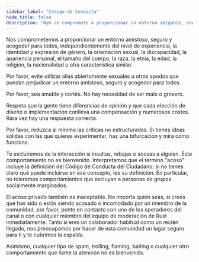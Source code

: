 ```yaml
---
sidebar_label: "Código de Conducta"
hide_title: false
description: "Nym se compromete a proporcionar un entorno amigable, seguro y acogedor para todos. Este es nuestro código de conducta, por favor, síguelo si quieres participar en nuestra comunidad."
---
```


 

Nos comprometemos a proporcionar un entorno amistoso, seguro y acogedor para todos, independientemente del nivel de experiencia, la identidad y expresión de género, la orientación sexual, la discapacidad, la apariencia personal, el tamaño del cuerpo, la raza, la etnia, la edad, la religión, la nacionalidad u otra característica similar.

Por favor, evite utilizar alias abiertamente sexuales u otros apodos que puedan perjudicar un entorno amistoso, seguro y acogedor para todos.

Por favor, sea amable y cortés. No hay necesidad de ser malo o grosero.

Respeta que la gente tiene diferencias de opinión y que cada elección de diseño o implementación conlleva una compensación y numerosos costes. Rara vez hay una respuesta correcta.

Por favor, reduzca al mínimo las críticas no estructuradas. Si tienes ideas sólidas con las que quieres experimentar, haz una bifurcación y mira cómo funciona.

Te excluiremos de la interacción si insultas, rebajas o acosas a alguien. Este comportamiento no es bienvenido. Interpretamos que el término "acoso" incluye la definición del Código de Conducta del Ciudadano; si no tienes claro qué puede incluirse en ese concepto, lee su definición. En particular, no toleramos comportamientos que excluyan a personas de grupos socialmente marginados.

El acoso privado también es inaceptable. No importa quién seas, si crees que has sido o estás siendo acosado o incomodado por un miembro de la comunidad, por favor, ponte en contacto con uno de los operadores del canal o con cualquier miembro del equipo de moderación de Rust inmediatamente. Tanto si eres un colaborador habitual como un recién llegado, nos preocupamos por hacer de esta comunidad un lugar seguro para ti y te cubrimos la espalda.

Asimismo, cualquier tipo de spam, trolling, flaming, baiting o cualquier otro comportamiento que llame la atención no es bienvenido.